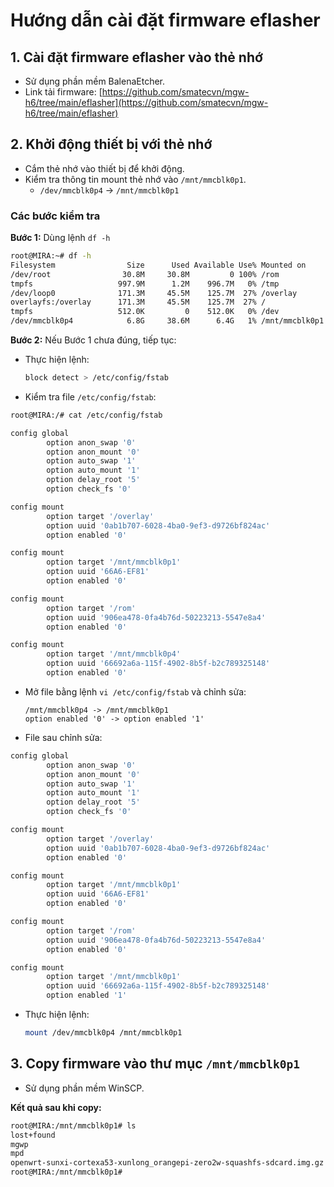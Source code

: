 
# Hướng dẫn cài đặt firmware eflasher

## 1. Cài đặt firmware eflasher vào thẻ nhớ
- Sử dụng phần mềm BalenaEtcher.
- Link tải firmware: [https://github.com/smatecvn/mgw-h6/tree/main/eflasher](https://github.com/smatecvn/mgw-h6/tree/main/eflasher)

## 2. Khởi động thiết bị với thẻ nhớ
- Cắm thẻ nhớ vào thiết bị để khởi động.
- Kiểm tra thông tin mount thẻ nhớ vào `/mnt/mmcblk0p1`.
  - `/dev/mmcblk0p4` -> `/mnt/mmcblk0p1`

### Các bước kiểm tra
**Bước 1:** Dùng lệnh `df -h`
```bash
root@MIRA:~# df -h
Filesystem                Size      Used Available Use% Mounted on
/dev/root                30.8M     30.8M         0 100% /rom
tmpfs                   997.9M      1.2M    996.7M   0% /tmp
/dev/loop0              171.3M     45.5M    125.7M  27% /overlay
overlayfs:/overlay      171.3M     45.5M    125.7M  27% /
tmpfs                   512.0K         0    512.0K   0% /dev
/dev/mmcblk0p4            6.8G     38.6M      6.4G   1% /mnt/mmcblk0p1
```

**Bước 2:** Nếu Bước 1 chưa đúng, tiếp tục:

- Thực hiện lệnh:
  ```bash
  block detect > /etc/config/fstab
  ```

- Kiểm tra file `/etc/config/fstab`:
```bash
root@MIRA:/# cat /etc/config/fstab

config global
        option anon_swap '0'
        option anon_mount '0'
        option auto_swap '1'
        option auto_mount '1'
        option delay_root '5'
        option check_fs '0'

config mount
        option target '/overlay'
        option uuid '0ab1b707-6028-4ba0-9ef3-d9726bf824ac'
        option enabled '0'

config mount
        option target '/mnt/mmcblk0p1'
        option uuid '66A6-EF81'
        option enabled '0'

config mount
        option target '/rom'
        option uuid '906ea478-0fa4b76d-50223213-5547e8a4'
        option enabled '0'

config mount
        option target '/mnt/mmcblk0p4'
        option uuid '66692a6a-115f-4902-8b5f-b2c789325148'
        option enabled '0'
```

- Mở file bằng lệnh `vi /etc/config/fstab` và chỉnh sửa:
  ```
  /mnt/mmcblk0p4 -> /mnt/mmcblk0p1
  option enabled '0' -> option enabled '1'
  ```

- File sau chỉnh sửa:
```bash
config global
        option anon_swap '0'
        option anon_mount '0'
        option auto_swap '1'
        option auto_mount '1'
        option delay_root '5'
        option check_fs '0'

config mount
        option target '/overlay'
        option uuid '0ab1b707-6028-4ba0-9ef3-d9726bf824ac'
        option enabled '0'

config mount
        option target '/mnt/mmcblk0p1'
        option uuid '66A6-EF81'
        option enabled '0'

config mount
        option target '/rom'
        option uuid '906ea478-0fa4b76d-50223213-5547e8a4'
        option enabled '0'

config mount
        option target '/mnt/mmcblk0p1'
        option uuid '66692a6a-115f-4902-8b5f-b2c789325148'
        option enabled '1'
```

- Thực hiện lệnh:
  ```bash
  mount /dev/mmcblk0p4 /mnt/mmcblk0p1
  ```

## 3. Copy firmware vào thư mục `/mnt/mmcblk0p1`
- Sử dụng phần mềm WinSCP.

**Kết quả sau khi copy:**
```bash
root@MIRA:/mnt/mmcblk0p1# ls
lost+found
mgwp
mpd
openwrt-sunxi-cortexa53-xunlong_orangepi-zero2w-squashfs-sdcard.img.gz
root@MIRA:/mnt/mmcblk0p1#
```
